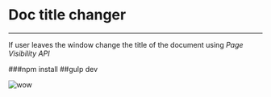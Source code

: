 # Doc title changer
___

If user leaves the window change the title of the document using
*Page Visibility API*

###npm install
##gulp dev

![wow](http://markmanson.net/wp-content/uploads/2015/12/giphy.gif)
